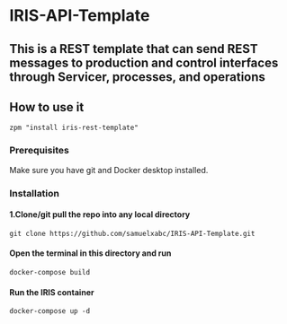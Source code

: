 # IRIS-API-Template


This is a REST template that can send REST messages to production and control interfaces through Servicer, processes, and operations
---
## How to use it
``` 
zpm "install iris-rest-template"
``` 
### Prerequisites
Make sure you have git and Docker desktop installed.
### Installation
#### 1.Clone/git pull the repo into any local directory
```
git clone https://github.com/samuelxabc/IRIS-API-Template.git
```  
#### Open the terminal in this directory and run

```
docker-compose build
```
#### Run the IRIS container 

```
docker-compose up -d
```